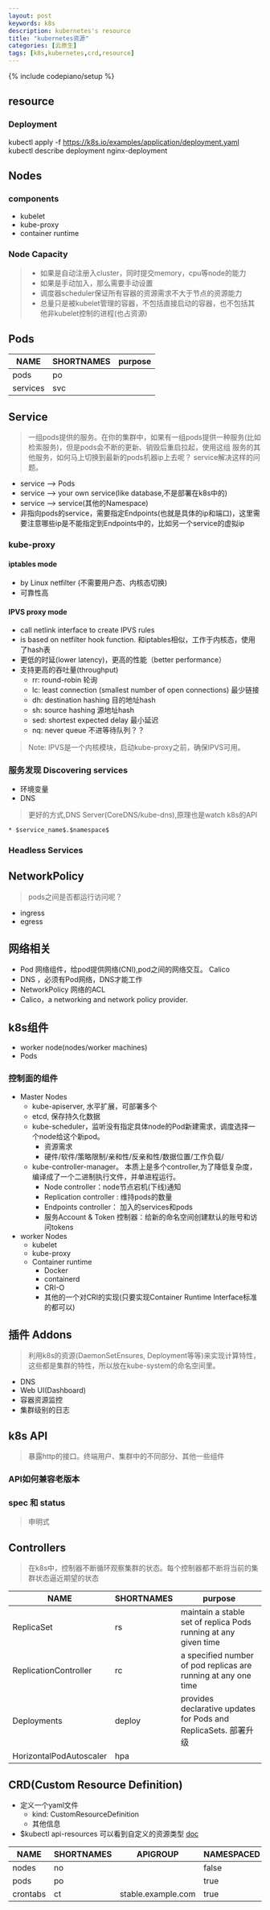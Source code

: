 ```yaml
---
layout: post
keywords: k8s 
description: kubernetes's resource
title: "kubernetes资源"
categories: [云原生]
tags: [k8s,kubernetes,crd,resource]
---
```

{% include codepiano/setup %}


## resource
### Deployment

 kubectl apply -f https://k8s.io/examples/application/deployment.yaml
  kubectl describe deployment nginx-deployment

## Nodes
### components
* kubelet
* kube-proxy
* container runtime

### Node Capacity
> * 如果是自动注册入cluster，同时提交memory，cpu等node的能力
> * 如果是手动加入，那么需要手动设置
> * 调度器scheduler保证所有容器的资源需求不大于节点的资源能力
> * 总量只是被kubelet管理的容器，不包括直接启动的容器，也不包括其他非kubelet控制的进程(也占资源)


## Pods
|NAME|SHORTNAMES|purpose|
|---|---|---|
|pods|po||
|services|svc||


## Service
> 一组pods提供的服务。在你的集群中，如果有一组pods提供一种服务(比如检索服务)，但是pods会不断的更新、销毁后重启拉起，使用这组
> 服务的其他服务，如何马上切换到最新的pods机器ip上去呢？ service解决这样的问题。
* service --> Pods
* service --> your own service(like database,不是部署在k8s中的)
* service --> service(其他的Namespace)
* 非指向pods的service，需要指定Endpoints(也就是具体的ip和端口)，这里需要注意哪些ip是不能指定到Endpoints中的，比如另一个service的虚拟ip

### kube-proxy
#### iptables mode
* by Linux netfilter (不需要用户态、内核态切换)
* 可靠性高

#### IPVS proxy mode
* call netlink interface to create IPVS rules
* is based on netfilter hook function. 和iptables相似，工作于内核态，使用了hash表
* 更低的时延(lower latency)，更高的性能（better performance）
* 支持更高的吞吐量(throughput)
    * rr: round-robin  轮询
    * lc: least connection (smallest number of open connections)  最少链接
    * dh: destination hashing  目的地址hash
    * sh: source hashing  源地址hash
    * sed: shortest expected delay  最小延迟
    * nq: never queue 不进等待队列？？

> Note: IPVS是一个内核模块，启动kube-proxy之前，确保IPVS可用。

### 服务发现 Discovering services
* 环境变量
* DNS

> 更好的方式,DNS Server(CoreDNS/kube-dns),原理也是watch k8s的API

    * $service_name$.$namespace$

### Headless Services
> 

## NetworkPolicy
> pods之间是否都运行访问呢？

* ingress
* egress


## 网络相关
* Pod 网络组件，给pod提供网络(CNI),pod之间的网络交互。 Calico
* DNS ，必须有Pod网络，DNS才能工作
* NetworkPolicy 网络的ACL 
* Calico，a networking and network policy provider.

## k8s组件
* worker node(nodes/worker machines)
* Pods

### 控制面的组件
* Master Nodes
    * kube-apiserver, 水平扩展，可部署多个
    * etcd, 保存持久化数据
    * kube-scheduler，监听没有指定具体node的Pod新建需求，调度选择一个node给这个新pod。
        * 资源需求
        * 硬件/软件/策略限制/亲和性/反亲和性/数据位置/工作负载/
    * kube-controller-manager。 本质上是多个controller,为了降低复杂度，编译成了一个二进制执行文件，并单进程运行。
        * Node controller：node节点宕机(下线)通知
        * Replication controller : 维持pods的数量
        * Endpoints controller： 加入的services和pods
        * 服务Account & Token 控制器：给新的命名空间创建默认的账号和访问tokens
* worker Nodes
    * kubelet
    * kube-proxy
    * Container runtime
        * Docker
        * containerd
        * CRI-O
        * 其他的一个对CRI的实现(只要实现Container Runtime Interface标准的都可以)


## 插件 Addons
> 利用k8s的资源(DaemonSetEnsures, Deployment等等)来实现计算特性，这些都是集群的特性，所以放在kube-system的命名空间里。

* DNS 
* Web UI(Dashboard)
* 容器资源监控
* 集群级别的日志

## k8s API
> 暴露http的接口。终端用户、集群中的不同部分、其他一些组件

### API如何兼容老版本

### spec 和 status
> 申明式

## Controllers
> 在k8s中，控制器不断循环观察集群的状态。每个控制器都不断将当前的集群状态逼近期望的状态

|NAME|SHORTNAMES|purpose|
|---|---|---|
|ReplicaSet|rs|maintain a stable set of replica Pods running at any given time|
|ReplicationController|rc|a specified number of pod replicas are running at any one time|
|Deployments|deploy|provides declarative updates for Pods and ReplicaSets. 部署升级|
|HorizontalPodAutoscaler|hpa||

## CRD(Custom Resource Definition)
* 定义一个yaml文件
    * kind: CustomResourceDefinition
    * 其他信息
* $kubectl api-resources 可以看到自定义的资源类型 [doc](https://kubernetes.io/docs/tasks/access-kubernetes-api/custom-resources/custom-resource-definitions/) 

|NAME|SHORTNAMES|APIGROUP|NAMESPACED|KIND|
|---|---|---|---|---|
|nodes| no|| false| Node|
|pods|po||true|Pod|
|crontabs| ct|stable.example.com| true| CronTab|